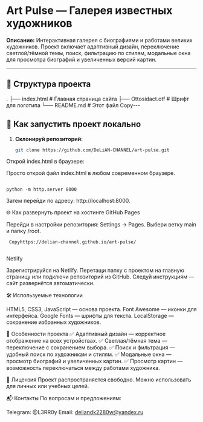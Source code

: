 # Art Pulse — Галерея известных художников

**Описание:**
Интерактивная галерея с биографиями и работами великих художников. Проект включает адаптивный дизайн, переключение светлой/тёмной темы, поиск, фильтрацию по стилям, модальные окна для просмотра биографий и увеличенных версий картин.

---

## 📂 Структура проекта
.
├── index.html          # Главная страница сайта
├── Ottosidact.otf      # Шрифт для логотипа
└── README.md           # Этот файл
 Copy---

## 🚀 Как запустить проект локально

1. **Склонируй репозиторий:**
   ```bash
   git clone https://github.com/DeLiAN-CHANNEL/art-pulse.git

Открой index.html в браузере:

Просто открой файл index.html в любом современном браузере.
```Или запусти локальный сервер (например, через Python):

python -m http.server 8000
```
Затем перейди по адресу: http://localhost:8000.




🌐 Как развернуть проект на хостинге
GitHub Pages

Перейди в настройки репозитория: Settings → Pages.
Выбери ветку main и папку /root.
```Сайт будет доступен по адресу:
 Copyhttps://delian-channel.github.io/art-pulse/


```
Netlify

Зарегистрируйся на Netlify.
Перетащи папку с проектом на главную страницу или подключи репозиторий из GitHub.
Следуй инструкциям — сайт развернётся автоматически.


🛠 Используемые технологии

HTML5, CSS3, JavaScript — основа проекта.
Font Awesome — иконки для интерфейса.
Google Fonts — шрифты для текста.
LocalStorage — сохранение избранных художников.


🎨 Особенности проекта
✅ Адаптивный дизайн — корректное отображение на всех устройствах.
✅ Светлая/тёмная тема — переключение с сохранением выбора.
✅ Поиск и фильтрация — удобный поиск по художникам и стилям.
✅ Модальные окна — просмотр биографий и увеличенных картин.
✅ Просмотр картин — возможность переключаться между работами художника.

📜 Лицензия
Проект распространяется свободно. Можно использовать для личных или учебных целей.

📬 Контакты
По вопросам и предложениям:

Telegram: @L3RR0y
Email: deliandk2280w@yandex.ru
